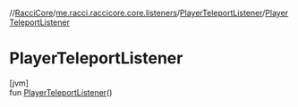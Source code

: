 //[RacciCore](../../../index.md)/[me.racci.raccicore.core.listeners](../index.md)/[PlayerTeleportListener](index.md)/[PlayerTeleportListener](-player-teleport-listener.md)

# PlayerTeleportListener

[jvm]\
fun [PlayerTeleportListener](-player-teleport-listener.md)()
